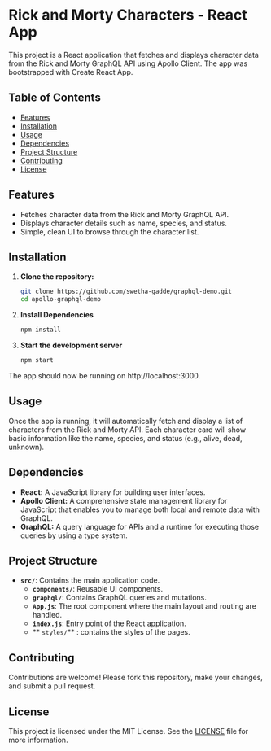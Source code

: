 # Rick and Morty Characters - React App

This project is a React application that fetches and displays character data from the Rick and Morty GraphQL API using Apollo Client. The app was bootstrapped with Create React App.

## Table of Contents

- [Features](#features)
- [Installation](#installation)
- [Usage](#usage)
- [Dependencies](#dependencies)
- [Project Structure](#project-structure)
- [Contributing](#contributing)
- [License](#license)

## Features

- Fetches character data from the Rick and Morty GraphQL API.
- Displays character details such as name, species, and status.
- Simple, clean UI to browse through the character list.

## Installation

1. **Clone the repository:**

   ```bash
   git clone https://github.com/swetha-gadde/graphql-demo.git
   cd apollo-graphql-demo

2. **Install Dependencies**
    ```bash
    npm install
3. **Start the development server**
    ```bash
    npm start
 The app should now be running on http://localhost:3000.
## Usage

Once the app is running, it will automatically fetch and display a list of characters from the Rick and Morty API. Each character card will show basic information like the name, species, and status (e.g., alive, dead, unknown).

## Dependencies

- **React:** A JavaScript library for building user interfaces.
- **Apollo Client:** A comprehensive state management library for JavaScript that enables you to manage both local and remote data with GraphQL.
- **GraphQL:** A query language for APIs and a runtime for executing those queries by using a type system.

## Project Structure

- **`src/`**: Contains the main application code.
  - **`components/`**: Reusable UI components.
  - **`graphql/`**: Contains GraphQL queries and mutations.
  - **`App.js`**: The root component where the main layout and routing are handled.
  - **`index.js`**: Entry point of the React application.
  - ** `styles/`** : contains the styles of the pages.

## Contributing

Contributions are welcome! Please fork this repository, make your changes, and submit a pull request.
## License

This project is licensed under the MIT License. See the [LICENSE](LICENSE) file for more information.






